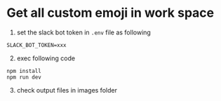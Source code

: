 # Get all custom emoji in work space

1. set the slack bot token in `.env` file as following

```
SLACK_BOT_TOKEN=xxx
```

2. exec following code
```
npm install
npm run dev
```

3. check output files in images folder
